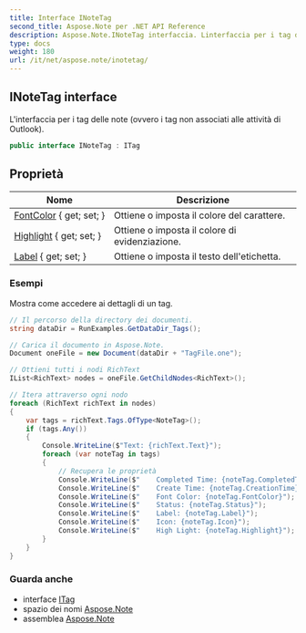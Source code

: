 ```yaml
---
title: Interface INoteTag
second_title: Aspose.Note per .NET API Reference
description: Aspose.Note.INoteTag interfaccia. Linterfaccia per i tag delle note ovvero i tag non associati alle attività di Outlook.
type: docs
weight: 180
url: /it/net/aspose.note/inotetag/
---
```

## INoteTag interface

L'interfaccia per i tag delle note (ovvero i tag non associati alle attività di Outlook).

```csharp
public interface INoteTag : ITag
```

## Proprietà

| Nome | Descrizione |
| --- | --- |
| [FontColor](../../aspose.note/inotetag/fontcolor/) { get; set; } | Ottiene o imposta il colore del carattere. |
| [Highlight](../../aspose.note/inotetag/highlight/) { get; set; } | Ottiene o imposta il colore di evidenziazione. |
| [Label](../../aspose.note/inotetag/label/) { get; set; } | Ottiene o imposta il testo dell'etichetta. |

### Esempi

Mostra come accedere ai dettagli di un tag.

```csharp
// Il percorso della directory dei documenti.
string dataDir = RunExamples.GetDataDir_Tags();

// Carica il documento in Aspose.Note.
Document oneFile = new Document(dataDir + "TagFile.one");

// Ottieni tutti i nodi RichText
IList<RichText> nodes = oneFile.GetChildNodes<RichText>();

// Itera attraverso ogni nodo
foreach (RichText richText in nodes)
{
    var tags = richText.Tags.OfType<NoteTag>();
    if (tags.Any())
    {
        Console.WriteLine($"Text: {richText.Text}");
        foreach (var noteTag in tags)
        {
            // Recupera le proprietà
            Console.WriteLine($"    Completed Time: {noteTag.CompletedTime}");
            Console.WriteLine($"    Create Time: {noteTag.CreationTime}");
            Console.WriteLine($"    Font Color: {noteTag.FontColor}");
            Console.WriteLine($"    Status: {noteTag.Status}");
            Console.WriteLine($"    Label: {noteTag.Label}");
            Console.WriteLine($"    Icon: {noteTag.Icon}");
            Console.WriteLine($"    High Light: {noteTag.Highlight}");
        }
    }
}
```

### Guarda anche

* interface [ITag](../itag/)
* spazio dei nomi [Aspose.Note](../../aspose.note/)
* assemblea [Aspose.Note](../../)


